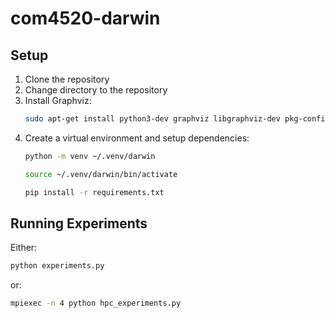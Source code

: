 # com4520-darwin

## Setup

1. Clone the repository
2. Change directory to the repository
3. Install Graphviz:
    ```bash
    sudo apt-get install python3-dev graphviz libgraphviz-dev pkg-config
    ```
4. Create a virtual environment and setup dependencies:
    ```bash
    python -m venv ~/.venv/darwin
    ```
    ```bash
    source ~/.venv/darwin/bin/activate
    ```
    ```bash
    pip install -r requirements.txt
    ```

## Running Experiments
Either:
```bash
python experiments.py
```
or:
```bash
mpiexec -n 4 python hpc_experiments.py
```
